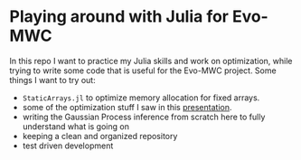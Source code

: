 # Playing around with Julia for Evo-MWC
In this repo I want to practice my Julia skills and work on optimization, while trying to write some code that is
useful for the Evo-MWC project.
Some things I want to try out:
- `StaticArrays.jl` to optimize memory allocation for fixed arrays.
- some of the optimization stuff I saw in this [presentation](https://github.com/mfalt/juliacourse/blob/master/lecture3/performance.pdf).
- writing the Gaussian Process inference from scratch here to fully understand what is going on
- keeping a clean and organized repository
- test driven development
